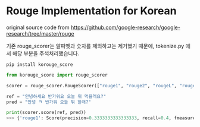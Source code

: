 # Rouge Implementation for Korean
original source code from https://github.com/google-research/google-research/tree/master/rouge

기존 rouge_scorer는 알파벳과 숫자를 제외하고는 제거했기 때문에, tokenize.py 에서 해당 부분을 주석처리했습니다.

```
pip install korouge_score
```

```python
from korouge_score import rouge_scorer

scorer = rouge_scorer.RougeScorer(["rouge1", "rouge2", "rougeL", "rougeLsum"])

ref = "안녕하세요 반가워요 오늘 뭐 먹을래요?"
pred = "안녕 ㅋ 반가워 오늘 뭐 할래?"

print(scorer.score(ref, pred))
>>> {'rouge1': Score(precision=0.3333333333333333, recall=0.4, fmeasure=0.3636363636363636), 'rouge2': Score(precision=0.2, recall=0.25, fmeasure=0.22222222222222224), 'rougeL': Score(precision=0.3333333333333333, recall=0.4, fmeasure=0.3636363636363636), 'rougeLsum': Score(precision=0.3333333333333333, recall=0.4, fmeasure=0.3636363636363636)}
```
